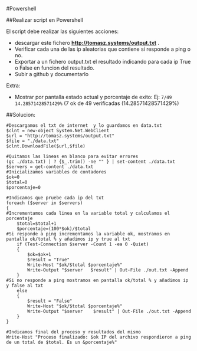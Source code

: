#Powershell

##Realizar script en Powershell

El script debe realizar las siguientes acciones:

- descargar este fichero **http://tomasz.systems/output.txt** . 
- Verificar cada una de las ip aleatorias que contiene si responde a ping o no.
- Exportar a un fichero output.txt el resultado indicando para cada ip True o False en funcion del resultado.
- Subir a github y documentarlo

Extra: 

- Mostrar por pantalla estado actual y porcentaje de exito:
Ej: `7/49 14.28571428571429%` (7 ok de 49 verificadas (14.28571428571429%)

##Solucion:

	#Descargamos el txt de internet  y lo guardamos en data.txt
	$clnt = new-object System.Net.WebClient
	$url = "http://tomasz.systems/output.txt"
	$file = "./data.txt"
	$clnt.DownloadFile($url,$file)

	#Quitamos las lineas en blanco para evitar errores
	(gc ./data.txt) | ? {$_.trim() -ne "" } | set-content ./data.txt
	$servers = get-content ./data.txt
	#Inicializamos variables de contadores
	$ok=0
	$total=0
	$porcentaje=0

	#Indicamos que pruebe cada ip del txt
	foreach ($server in $servers)
	{
	#Incrementamos cada linea en la variable total y calculamos el porcentaje
		$total=$total+1
		$porcentaje=(100*$ok)/$total
	#Si responde a ping incrementamos la variable ok, mostramos en pantalla ok/total % y añadimos ip y true al txt
		if (Test-Connection $server -Count 1 -ea 0 -Quiet)
		{ 
			$ok=$ok+1
			$result = "True"
			Write-Host "$ok/$total $porcentaje%"
			Write-Output "$server   $result" | Out-File ./out.txt -Append
		} 
	#Si no responde a ping mostramos en pantalla ok/total % y añadimos ip y false al txt
		else 
		{ 
			$result = "False"
			Write-Host "$ok/$total $porcentaje%"
			Write-Output "$server    $result" | Out-File ./out.txt -Append 
		}
	}
	
	#Indicamos final del proceso y resultados del mismo
	Write-Host "Proceso finalizado: $ok IP del archivo respondieron a ping de un total de $total. Es un &porcentaje%"

